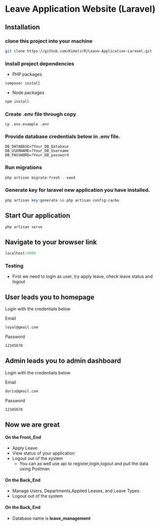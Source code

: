 # Leave Application Website (Laravel)

## Installation

### clone this project into your machine

```bash
git clone https://github.com/KimelirR/Leave-Application-Laravel.git
```

### Install project dependencies

* PHP packages

```php
composer install
```

* Node packages

```javascript
npm install
```

### Create .env file through copy

```
cp .env.example .env
```
 
### Provide database credentials below in .env file.

```
DB_DATABASE=?Your_DB_Database
DB_USERNAME=?Your_DB_Username
DB_PASSWORD=?Your_DB_password
```

### Run migrations 

```php
php artisan migrate:fresh --seed 
```

### Generate key for laravel new application you have installed.

```php
php artisan key:generate && php artisan config:cache
```

## Start Our application

```php
php artisan serve
```

## Navigate to your browser link 

```php 
localhost:8000
```

### Testing

* First we need to login as user, try apply leave, check leave status and logout

## User leads you to homepage

<p> Login with the credentials below</p>

Email

```bash
loyal@gmail.com
```

Password

```bash
12345678
```

## Admin leads you to admin dashboard
<p> Login with the credentials below</p>

Email

```bash
doris@gmail.com
```

Password

```bash
12345678
```

## Now we are great

#### On the Front_End
* Apply Leave
* View status of your application
* Logout out of the system
  * You can as well use api to register,login,logout and pull the data using Postman

#### On the Back_End
* Manage Users, Departments,Applied Leaves, and Leave Types
* Logout out of the system
           
#### On the Back_End
* Database name is **leave_management** 


